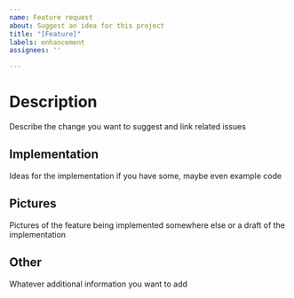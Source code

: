 ```yaml
---
name: Feature request
about: Suggest an idea for this project
title: "[Feature]"
labels: enhancement
assignees: ''

---
```


# Description

Describe the change you want to suggest and link related issues

## Implementation

Ideas for the implementation if you have some, maybe even example code

## Pictures

Pictures of the feature being implemented somewhere else or a draft of the implementation

## Other

Whatever additional information you want to add
